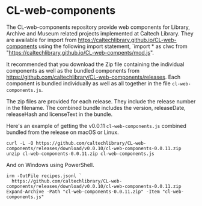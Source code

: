 
# CL-web-components

The CL-web-components repository provide web components for Library, Archive and Museum related projects implemented at Caltech Library. They are available for import from <https://caltechlibrary.github.io/CL-web-components> using the following import statement, `import * as clwc from "https://caltechlibrary.github.io/CL-web-compents/mod.js".

It recommended that you download the Zip file containing the individual components as well as the bundled components from <https://github.com/caltechlibrary/CL-web-components/releases>. Each component is bundled individually as well as all together in the file `cl-web-components.js`.

The zip files are provided for each release. They include the release number in the filename. The combined bundle includes the version, releaseDate, releaseHash and licenseText in the bundle.

Here's an example of getting the v0.0.11 `cl-web-components.js` combined bundled from the release on macOS or Linux.

~~~
curl -L -O https://github.com/caltechlibrary/CL-web-components/releases/download/v0.0.10/cl-web-components-0.0.11.zip
unzip cl-web-components-0.0.11.zip cl-web-components.js
~~~

And on Windows using PowerShell.

~~~
irm -OutFile recipes.jsonl `
  https://github.com/caltechlibrary/CL-web-components/releases/download/v0.0.10/cl-web-components-0.0.11.zip
Expand-Archive -Path "cl-web-components-0.0.11.zip" -Item "cl-web-components.js"
~~~


